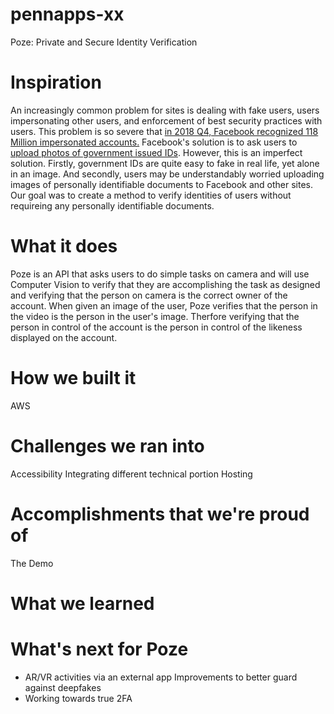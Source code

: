 # pennapps-xx
Poze: Private and Secure Identity Verification

# Inspiration
An increasingly common problem for sites is dealing with fake users, users impersonating other users, and enforcement of best security practices with users. This problem is so severe that [in 2018 Q4, Facebook recognized 118 Million impersonated accounts.][1] Facebook's solution is to ask users to [upload photos of government issued IDs](https://kmph.com/news/local/facebook-is-asking-people-to-submit-their-ids-to-prove-their-accounts-are-real). However, this is an imperfect solution. Firstly, government IDs are quite easy to fake in real life, yet alone in an image. And secondly, users may be understandably worried uploading images of personally identifiable documents to Facebook and other sites. Our goal was to create a method to verify identities of users without requireing any personally identifiable documents. 

# What it does
Poze is an API that asks users to do simple tasks on camera and will use Computer Vision to verify that they are accomplishing the task as designed and verifying that the person on camera is the correct owner of the account. When given an image of the user, Poze verifies that the person in the video is the person in the user's image. Therfore verifying that the person in control of the account is the person in control of the likeness displayed on the account.

# How we built it
AWS

# Challenges we ran into
Accessibility Integrating different technical portion Hosting

# Accomplishments that we're proud of
The Demo

# What we learned
# What's next for Poze

* AR/VR activities via an external app Improvements to better guard against deepfakes 
* Working towards true 2FA

[1]: https://www.nytimes.com/2019/01/30/technology/facebook-fake-accounts.html
